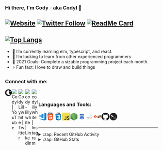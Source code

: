 ### Hi there, I'm Cody - aka [Codyl][website] 👋

[![Website](https://img.shields.io/website?label=Codyl.com&style=for-the-badge&url=https%3A%2F%2FCodyl.com)]()
[![Twitter Follow](https://img.shields.io/twitter/follow/CodyLillywhite?color=1DA1F2&logo=twitter&style=for-the-badge)](https://twitter.com/intent/follow?original_referer=https%3A%2F%2Fgithub.com%2FCodyLillywhite&screen_name=CodyLillywhite)
[![ReadMe Card](https://github-readme-stats.vercel.app/api/pin/?username=Codyl&repo=dndproject)](https://github.com/Codyl/dndproject)
---
[![Top Langs](https://github-readme-stats.vercel.app/api/top-langs/?username=Codyl)](https://github.com/Codyl/github-readme-stats)
---
- 🌱 I’m currently learning elm, typescript, and react.
- 👯 I’m looking to learn from other experienced programmers
- 🥅 2021 Goals: Complete a sizable programming project each month.
- ⚡ Fun fact: I love to draw and build things

### Connect with me:

[<img align="left" alt="" width="22px" src="https://raw.githubusercontent.com/iconic/open-iconic/master/svg/globe.svg" />][website]
[<img align="left" alt="Codyl | YouTube" width="22px" src="https://cdn.jsdelivr.net/npm/simple-icons@v3/icons/youtube.svg" />][youtube]
[<img align="left" alt="CodyLillywhite | Twitter" width="22px" src="https://cdn.jsdelivr.net/npm/simple-icons@v3/icons/twitter.svg" />][twitter]
[<img align="left" alt="cody-lillywhite | LinkedIn" width="22px" src="https://cdn.jsdelivr.net/npm/simple-icons@v3/icons/linkedin.svg" />][linkedin]
[<img align="left" alt="codylillywhite | Instagram" width="22px" src="https://cdn.jsdelivr.net/npm/simple-icons@v3/icons/instagram.svg" />][instagram]

<br />

### Languages and Tools:

[<img align="left" alt="Visual Studio Code" width="26px" src="https://raw.githubusercontent.com/github/explore/80688e429a7d4ef2fca1e82350fe8e3517d3494d/topics/visual-studio-code/visual-studio-code.png" />][webdevplaylist]
[<img align="left" alt="HTML5" width="26px" src="https://raw.githubusercontent.com/github/explore/80688e429a7d4ef2fca1e82350fe8e3517d3494d/topics/html/html.png" />][webdevplaylist]
[<img align="left" alt="CSS3" width="26px" src="https://raw.githubusercontent.com/github/explore/80688e429a7d4ef2fca1e82350fe8e3517d3494d/topics/css/css.png" />][cssplaylist]
[<img align="left" alt="JavaScript" width="26px" src="https://raw.githubusercontent.com/github/explore/80688e429a7d4ef2fca1e82350fe8e3517d3494d/topics/javascript/javascript.png" />][jsplaylist]
[<img align="left" alt="Node.js" width="26px" src="https://raw.githubusercontent.com/github/explore/80688e429a7d4ef2fca1e82350fe8e3517d3494d/topics/nodejs/nodejs.png" />][webdevplaylist]
[<img align="left" alt="SQL" width="26px" src="https://raw.githubusercontent.com/github/explore/80688e429a7d4ef2fca1e82350fe8e3517d3494d/topics/sql/sql.png" />][webdevplaylist]
[<img align="left" alt="MySQL" width="26px" src="https://raw.githubusercontent.com/github/explore/80688e429a7d4ef2fca1e82350fe8e3517d3494d/topics/mysql/mysql.png" />][webdevplaylist]
[<img align="left" alt="Git" width="26px" src="https://raw.githubusercontent.com/github/explore/80688e429a7d4ef2fca1e82350fe8e3517d3494d/topics/git/git.png" />][webdevplaylist]
[<img align="left" alt="GitHub" width="26px" src="https://raw.githubusercontent.com/github/explore/78df643247d429f6cc873026c0622819ad797942/topics/github/github.png" />][webdevplaylist]
[<img align="left" alt="Terminal" width="26px" src="https://raw.githubusercontent.com/github/explore/80688e429a7d4ef2fca1e82350fe8e3517d3494d/topics/terminal/terminal.png" />][webdevplaylist]

<br />
<br />

---

<!-- ### 📺 Latest YouTube Videos -->

<!-- YOUTUBE:START -->
<!-- YOUTUBE:END -->

<!-- --- -->

<!-- ### 📕 Latest Blog Posts -->

<!-- BLOG-POST-LIST:START -->
<!-- BLOG-POST-LIST:END -->

<!-- --- -->

<details>
  <summary>:zap: Recent GitHub Activity</summary>
  
<!--START_SECTION:activity-->
<!--END_SECTION:activity-->

</details>

<details>
  <summary>:zap: GitHub Stats</summary>

  <img align="left" alt="Codyl's GitHub Stats" src="https://github-readme-stats.vercel.app/api?username=Codyl&show_icons=true&hide_border=true&theme=radical" />

</details>

[website]: -
[course]: -
[twitter]: https://twitter.com/CodyLillywhite
[youtube]: https://www.youtube.com/channel/UCm9ZUM9E6Hyp5nHBZ7GPSMQ
[instagram]:https://www.instagram.com/codylillywhite/?hl=en
[linkedin]: https://www.linkedin.com/in/cody-lillywhite/
[webdevplaylist]: -
[jsplaylist]: -
[cssplaylist]: -
[reactplaylist]: -